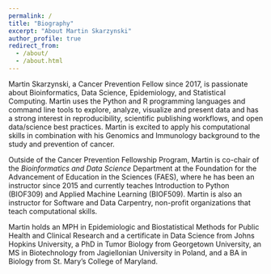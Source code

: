 ```yaml
---
permalink: /
title: "Biography"
excerpt: "About Martin Skarzynski"
author_profile: true
redirect_from:
  - /about/
  - /about.html
---
```


Martin Skarzynski, a Cancer Prevention Fellow since 2017, is passionate about Bioinformatics, Data Science, Epidemiology, and Statistical Computing. Martin uses the Python and R programming languages and command line tools to explore, analyze, visualize and present data and has a strong interest in reproducibility, scientific publishing workflows, and open data/science best practices. Martin is excited to apply his computational skills in combination with his Genomics and Immunology background to the study and prevention of cancer.

Outside of the Cancer Prevention Fellowship Program, Martin is co-chair of the _Bioinformatics and Data Science_ Department at the Foundation for the Advancement of Education in the Sciences (FAES), where he has been an instructor since 2015 and currently teaches Introduction to Python (BIOF309) and Applied Machine Learning (BIOF509). Martin is also an instructor for Software and Data Carpentry, non-profit organizations that teach computational skills.

Martin holds an MPH in Epidemiologic and Biostatistical Methods for Public Health and Clinical Research and a certificate in Data Science from Johns Hopkins University, a PhD in Tumor Biology from Georgetown University, an MS in Biotechnology from Jagiellonian University in Poland, and a BA in Biology from St. Mary’s College of Maryland.

